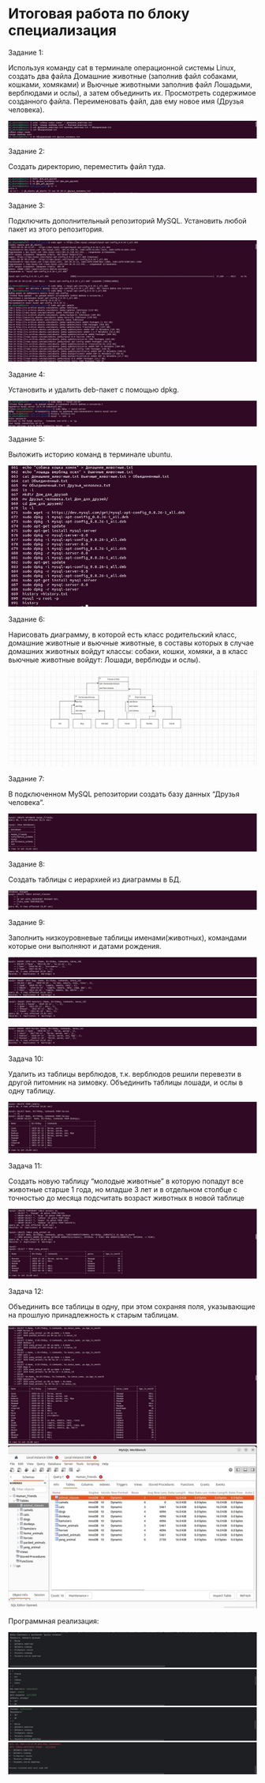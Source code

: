 ﻿# Итоговая работа по блоку специализация


Задание 1:

Используя команду cat в терминале операционной системы Linux, создать два файла Домашние животные (заполнив файл собаками, кошками, хомяками) и Вьючные животными заполнив файл Лошадьми, верблюдами и ослы), а затем объединить их. Просмотреть содержимое созданного файла. Переименовать файл, дав ему новое имя (Друзья человека).

![Cat](pets/image/Screenshot_1.jpg)


Задание 2:

Создать директорию, переместить файл туда.

![Moving](pets/image/Screenshot_2.jpg)

Задание 3:

Подключить дополнительный репозиторий MySQL. Установить любой пакет из этого репозитория.

![Repository](pets/image/Screenshot_3.jpg)

Задание 4:

Установить и удалить deb-пакет с помощью dpkg.

![del.dpkg](pets/image/Screenshot_4.jpg)

Задание 5:

Выложить историю команд в терминале ubuntu.

![history](pets/image/Screenshot_5.jpg)

Задание 6:

Нарисовать диаграмму, в которой есть класс родительский класс, домашние животные и вьючные животные, в составы которых в случае домашних животных войдут классы: собаки, кошки, хомяки, а в класс вьючные животные войдут: Лошади, верблюды и ослы).

![diagram](pets/Diagram/Friends.jpg)

Задание 7:

В подключенном MySQL репозитории создать базу данных “Друзья человека”.

![diagram](pets/image/Screenshot_6.jpg)

Задание 8:

Создать таблицы с иерархией из диаграммы в БД.

![tables](pets/image/Screenshot_8.jpg)

Задание 9:

Заполнить низкоуровневые таблицы именами(животных), командами которые они выполняют и датами рождения.

![tables](pets/image/Screenshot_9.jpg)
![tables](pets/image/Screenshot_10.jpg)
![tables](pets/image/Screenshot_11.jpg)

![tables](pets/image/Screenshot_12.jpg)

Задача 10:

Удалить из таблицы верблюдов, т.к. верблюдов решили перевезти в другой питомник на зимовку.
Объединить таблицы лошади, и ослы в одну таблицу.

![tables](pets/image/Screenshot_13.jpg)

Задача 11:

Создать новую таблицу “молодые животные” в которую попадут все животные старше 1 года, но младше 3 лет и в отдельном столбце с точностью до месяца подсчитать возраст животных в новой таблице

![tables](pets/image/Screenshot_14.jpg)

Задача 12:

Объединить все таблицы в одну, при этом сохраняя поля, указывающие на прошлую принадлежность к старым таблицам.

![tables](pets/image/Screenshot_15.jpg)
![tables](pets/image/Screenshot_7.jpg)


Программная реализация:


![program](pets/image/Screenshot_16.jpg)
![program](pets/image/Screenshot_17.jpg)
![program](pets/image/Screenshot_18.jpg)
![program](pets/image/Screenshot_19.jpg)
